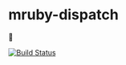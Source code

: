 mruby-dispatch
==============

🐠

[![Build Status](http://img.shields.io/travis/dorentus/mruby-dispatch.svg?style=flat)](https://travis-ci.org/dorentus/mruby-dispatch)
